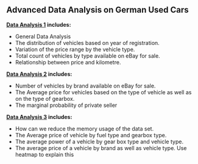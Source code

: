 ## Advanced Data Analysis on German Used Cars

**[Data Analysis 1](https://github.com/kadiyalauday/Advanced-Data-Analysis/blob/main/Data_Analysis1.ipynb)  includes:** 
- General Data Analysis
-  The distribution of vehicles based on year of registration.
-  Variation of the price range by the vehicle type.
-  Total count of vehicles by type available on eBay for sale.
-  Relationship between price and kilometre.
  
**[Data Analysis 2](https://github.com/kadiyalauday/Advanced-Data-Analysis/blob/main/Data%20Analysis2.ipynb)  includes:**
- Number of vehicles by brand available on eBay for sale.
- The Average price for vehicles based on the type of vehicle as well as on the type of gearbox.
- The marginal probability of private seller
  
**[Data Analysis 3](https://github.com/kadiyalauday/Advanced-Data-Analysis/blob/main/Data%20Analysis3.ipynb)  includes:**
- How can we reduce the memory usage of the data set.
- The Average price of vehicle by fuel type and gearbox type.
- The average power of a vehicle by gear box type and vehicle type.
- The average price of a vehicle by brand as well as vehicle type. Use heatmap to explain this
